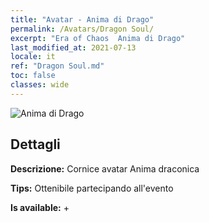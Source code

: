 ```yaml
---
title: "Avatar - Anima di Drago"
permalink: /Avatars/Dragon Soul/
excerpt: "Era of Chaos  Anima di Drago"
last_modified_at: 2021-07-13
locale: it
ref: "Dragon Soul.md"
toc: false
classes: wide
---
```

 ![Anima di Drago](/images/a/avatarFrame_52.png)

## Dettagli

 **Descrizione:** Cornice avatar Anima draconica 

 **Tips:** Ottenibile partecipando all'evento 

 **Is available:**  + 

